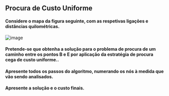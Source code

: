 <h2>Procura de Custo Uniforme</h2>


<h4>Considere o mapa da figura seguinte, com as respetivas ligações e distâncias quilométricas.</h4>

![image](https://user-images.githubusercontent.com/48354097/108565099-0a982400-72fc-11eb-8d68-64e1de4c5141.png)

<h4>Pretende-se que obtenha a solução para o problema de procura de um caminho entre os pontos B e E por aplicação da estratégia de procura cega de custo uniforme..</h4>

<h4>Apresente todos os passos do algoritmo, numerando os nós à medida que vão sendo analisados.</h4>
<h4> Apresente a solução e o custo finais.</h4>
